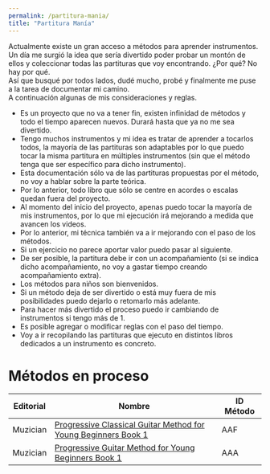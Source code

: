 ```yaml
---
permalink: /partitura-mania/
title: "Partitura Manía"
---
```


Actualmente existe un gran acceso a métodos para aprender instrumentos.  
Un día me surgió la idea que sería divertido poder probar un montón de ellos y coleccionar todas las partituras que voy encontrando. ¿Por qué? No hay por qué.  
Así que busqué por todos lados, dudé mucho, probé y finalmente me puse a la tarea de documentar mi camino.  
A continuación algunas de mis consideraciones y reglas.

- Es un proyecto que no va a tener fin, existen infinidad de métodos y todo el tiempo aparecen nuevos. Durará hasta que ya no me sea divertido.
- Tengo muchos instrumentos y mi idea es tratar de aprender a tocarlos todos, la mayoría de las partituras son adaptables por lo que puedo tocar la misma partitura en múltiples instrumentos (sin que el método tenga que ser específico para dicho instrumento).
- Esta documentación sólo va de las partituras propuestas por el método, no voy a hablar sobre la parte teórica.
- Por lo anterior, todo libro que sólo se centre en acordes o escalas quedan fuera del proyecto.
- Al momento del inicio del proyecto, apenas puedo tocar la mayoría de mis instrumentos, por lo que mi ejecución irá mejorando a medida que avancen los videos.
- Por lo anterior, mi técnica también va a ir mejorando con el paso de los métodos.
- Si un ejercicio no parece aportar valor puedo pasar al siguiente.
- De ser posible, la partitura debe ir con un acompañamiento (si se indica dicho acompañamiento, no voy a gastar tiempo creando acompañamiento extra).
- Los métodos para niños son bienvenidos.
- Si un método deja de ser divertido o está muy fuera de mis posibilidades puedo dejarlo o retomarlo más adelante.
- Para hacer más divertido el proceso puedo ir cambiando de instrumentos si tengo más de 1.
- Es posible agregar o modificar reglas con el paso del tiempo.
- Voy a ir recopilando las partituras que ejecuto en distintos libros dedicados a un instrumento es concreto.

# Métodos en proceso

| Editorial | Nombre                                                                            | ID Método |
| --------- | --------------------------------------------------------------------------------- | --------- |
| Muzician  | [Progressive Classical Guitar Method for Young Beginners Book 1](/partitura/aaf/) | AAF       |
| Muzician  | [Progressive Guitar Method for Young Beginners Book 1](/metodo-aaa/)              | AAA       |
